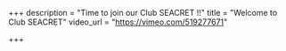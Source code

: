 +++
description = "Time to join our Club SEACRET !!"
title = "Welcome to Club SEACRET"
video_url = "https://vimeo.com/519277671"

+++
